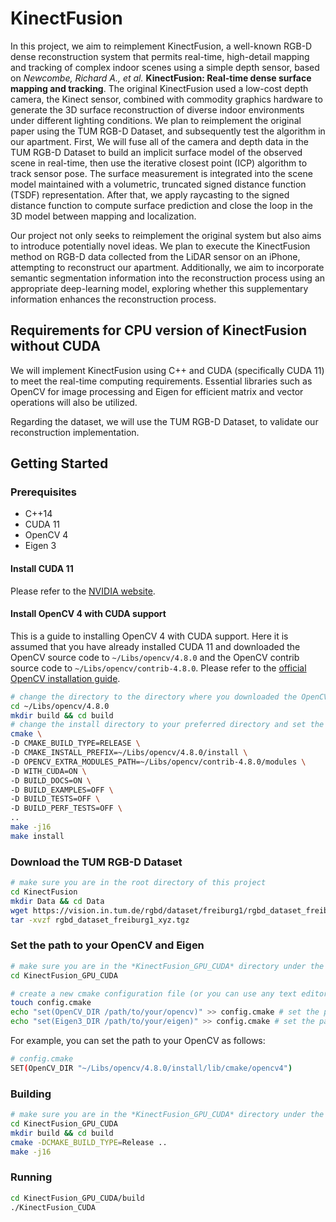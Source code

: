 # KinectFusion

In this project, we aim to reimplement KinectFusion, a well-known RGB-D dense reconstruction system that permits real-time, high-detail mapping and tracking of complex indoor scenes using a simple depth sensor, based on _Newcombe, Richard A., et al._ **KinectFusion: Real-time dense surface mapping and tracking**. The original KinectFusion used a low-cost depth camera, the Kinect sensor, combined with commodity graphics hardware to generate the 3D surface reconstruction of diverse indoor environments under different lighting conditions. We plan to reimplement the original paper using the TUM RGB-D Dataset, and subsequently test the algorithm in our apartment. First, We will fuse all of the camera and depth data in the TUM RGB-D Dataset to build an implicit surface model of the observed scene in real-time, then use the iterative closest point (ICP) algorithm to track sensor pose. The surface measurement is integrated into the scene model maintained with a volumetric, truncated signed distance function (TSDF) representation. After that, we apply raycasting to the signed distance function to compute surface prediction and close the loop in the 3D model between mapping and localization.

Our project not only seeks to reimplement the original system but also aims to introduce potentially novel ideas. We plan to execute the KinectFusion method on RGB-D data collected from the LiDAR sensor on an iPhone, attempting to reconstruct our apartment. Additionally, we aim to incorporate semantic segmentation information into the reconstruction process using an appropriate deep-learning model, exploring whether this supplementary information enhances the reconstruction process.

## Requirements for CPU version of KinectFusion without CUDA

We will implement KinectFusion using C++ and CUDA (specifically CUDA 11) to meet the real-time computing requirements. Essential libraries such as OpenCV for image processing and Eigen for efficient matrix and vector operations will also be utilized.

Regarding the dataset, we will use the TUM RGB-D Dataset, to validate our reconstruction implementation.

## Getting Started

### Prerequisites

- C++14
- CUDA 11
- OpenCV 4
- Eigen 3

#### Install CUDA 11

Please refer to the [NVIDIA website](https://developer.nvidia.com/cuda-11-8-0-download-archive?target_os=Linux&target_arch=x86_64&Distribution=Ubuntu&target_version=22.04&target_type=runfile_local).

#### Install OpenCV 4 with CUDA support

This is a guide to installing OpenCV 4 with CUDA support. Here it is assumed that you have already installed CUDA 11 and downloaded the OpenCV source code to `~/Libs/opencv/4.8.0` and the OpenCV contrib source code to `~/Libs/opencv/contrib-4.8.0`. Please refer to the [official OpenCV installation guide](https://docs.opencv.org/4.8.0/d7/d9f/tutorial_linux_install.html).

```bash
# change the directory to the directory where you downloaded the OpenCV source code
cd ~/Libs/opencv/4.8.0 
mkdir build && cd build
# change the install directory to your preferred directory and set the path to the OpenCV contrib source code
cmake \
-D CMAKE_BUILD_TYPE=RELEASE \
-D CMAKE_INSTALL_PREFIX=~/Libs/opencv/4.8.0/install \
-D OPENCV_EXTRA_MODULES_PATH=~/Libs/opencv/contrib-4.8.0/modules \
-D WITH_CUDA=ON \
-D BUILD_DOCS=ON \
-D BUILD_EXAMPLES=OFF \
-D BUILD_TESTS=OFF \
-D BUILD_PERF_TESTS=OFF \
..
make -j16
make install
```

### Download the TUM RGB-D Dataset

```bash
# make sure you are in the root directory of this project
cd KinectFusion
mkdir Data && cd Data
wget https://vision.in.tum.de/rgbd/dataset/freiburg1/rgbd_dataset_freiburg1_xyz.tgz
tar -xvzf rgbd_dataset_freiburg1_xyz.tgz
```

### Set the path to your OpenCV and Eigen

```bash
# make sure you are in the *KinectFusion_GPU_CUDA* directory under the root directory of this project
cd KinectFusion_GPU_CUDA

# create a new cmake configuration file (or you can use any text editor to create this file)
touch config.cmake
echo "set(OpenCV_DIR /path/to/your/opencv)" >> config.cmake # set the path to your OpenCV 4
echo "set(Eigen3_DIR /path/to/your/eigen)" >> config.cmake # set the path to your Eigen 3
```

For example, you can set the path to your OpenCV as follows:

```bash
# config.cmake
SET(OpenCV_DIR "~/Libs/opencv/4.8.0/install/lib/cmake/opencv4")
```

### Building

```bash
# make sure you are in the *KinectFusion_GPU_CUDA* directory under the root directory of this project
cd KinectFusion_GPU_CUDA
mkdir build && cd build
cmake -DCMAKE_BUILD_TYPE=Release ..
make -j16
```

### Running

```bash
cd KinectFusion_GPU_CUDA/build
./KinectFusion_CUDA
```
